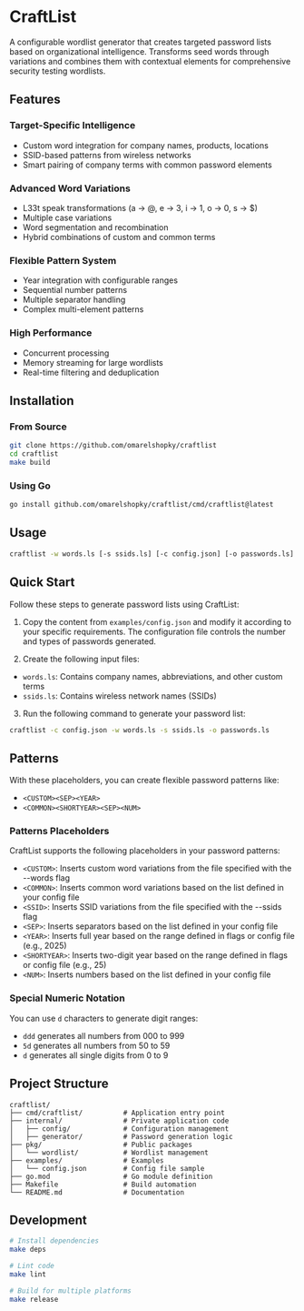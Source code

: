 # CraftList

A configurable wordlist generator that creates targeted password lists based on organizational intelligence. Transforms seed words through variations and combines them with contextual elements for comprehensive security testing wordlists.


## Features

### Target-Specific Intelligence

- Custom word integration for company names, products, locations
- SSID-based patterns from wireless networks
- Smart pairing of company terms with common password elements

### Advanced Word Variations

- L33t speak transformations (a → @, e → 3, i → 1, o → 0, s → $)
- Multiple case variations
- Word segmentation and recombination
- Hybrid combinations of custom and common terms

### Flexible Pattern System

- Year integration with configurable ranges
- Sequential number patterns
- Multiple separator handling
- Complex multi-element patterns

### High Performance

- Concurrent processing
- Memory streaming for large wordlists
- Real-time filtering and deduplication

## Installation

### From Source
```bash
git clone https://github.com/omarelshopky/craftlist
cd craftlist
make build
```


### Using Go
```bash
go install github.com/omarelshopky/craftlist/cmd/craftlist@latest
```

## Usage

```bash
craftlist -w words.ls [-s ssids.ls] [-c config.json] [-o passwords.ls] [-max-length 8] [-max-length 64] [--max-year 2025] [--min-year 1990]
```

## Quick Start

Follow these steps to generate password lists using CraftList:

1. Copy the content from `examples/config.json` and modify it according to your specific requirements. The configuration file controls the number and types of passwords generated.

2. Create the following input files:

- `words.ls`: Contains company names, abbreviations, and other custom terms
- `ssids.ls`: Contains wireless network names (SSIDs)

3. Run the following command to generate your password list:

```bash
craftlist -c config.json -w words.ls -s ssids.ls -o passwords.ls
```

## Patterns

With these placeholders, you can create flexible password patterns like:

- `<CUSTOM><SEP><YEAR>`
- `<COMMON><SHORTYEAR><SEP><NUM>`

### Patterns Placeholders

CraftList supports the following placeholders in your password patterns:

- `<CUSTOM>`: Inserts custom word variations from the file specified with the --words flag
- `<COMMON>`: Inserts common word variations based on the list defined in your config file
- `<SSID>`: Inserts SSID variations from the file specified with the --ssids flag
- `<SEP>`: Inserts separators based on the list defined in your config file
- `<YEAR>`: Inserts full year based on the range defined in flags or config file (e.g., 2025)
- `<SHORTYEAR>`: Inserts two-digit year based on the range defined in flags or config file (e.g., 25)
- `<NUM>`: Inserts numbers based on the list defined in your config file

### Special Numeric Notation

You can use `d` characters to generate digit ranges:

- `ddd` generates all numbers from 000 to 999
- `5d` generates all numbers from 50 to 59
- `d` generates all single digits from 0 to 9

## Project Structure

```
craftlist/
├── cmd/craftlist/          # Application entry point
├── internal/               # Private application code
│   ├── config/             # Configuration management
│   ├── generator/          # Password generation logic
├── pkg/                    # Public packages
│   └── wordlist/           # Wordlist management
├── examples/               # Examples
│   └── config.json         # Config file sample
├── go.mod                  # Go module definition
├── Makefile                # Build automation
└── README.md               # Documentation
```

## Development

```bash
# Install dependencies
make deps

# Lint code
make lint

# Build for multiple platforms
make release
```